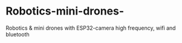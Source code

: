 # Robotics-mini-drones-
Robotics &amp; mini drones with ESP32-camera high frequency, wifi and bluetooth 
